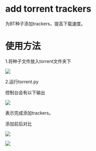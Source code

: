 

# add torrent trackers

为BT种子添加trackers，提高下载速度。

# 使用方法

1.将种子文件放入torrent文件夹下

![](http://ww2.sinaimg.cn/large/006tNc79ly1g3x8nihk07j316805qmz7.jpg)



2.运行torrent.py

控制台会有以下输出

![](http://ww2.sinaimg.cn/large/006tNc79ly1g3x8tsbytgj31fm07qwge.jpg)

表示完成添加trackers。



添加前后对比

![](http://ww3.sinaimg.cn/large/006tNc79ly1g3x8yx5nixj311s0oywkx.jpg)

![](http://ww1.sinaimg.cn/large/006tNc79ly1g3x8yx9tgxj312u0pa108.jpg)

# 
